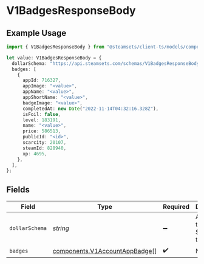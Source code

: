 # V1BadgesResponseBody

## Example Usage

```typescript
import { V1BadgesResponseBody } from "@steamsets/client-ts/models/components";

let value: V1BadgesResponseBody = {
  dollarSchema: "https://api.steamsets.com/schemas/V1BadgesResponseBody.json",
  badges: [
    {
      appId: 716327,
      appImage: "<value>",
      appName: "<value>",
      appShortName: "<value>",
      badgeImage: "<value>",
      completedAt: new Date("2022-11-14T04:32:16.328Z"),
      isFoil: false,
      level: 183191,
      name: "<value>",
      price: 586513,
      publicId: "<id>",
      scarcity: 20107,
      steamId: 828940,
      xp: 4695,
    },
  ],
};
```

## Fields

| Field                                                                          | Type                                                                           | Required                                                                       | Description                                                                    | Example                                                                        |
| ------------------------------------------------------------------------------ | ------------------------------------------------------------------------------ | ------------------------------------------------------------------------------ | ------------------------------------------------------------------------------ | ------------------------------------------------------------------------------ |
| `dollarSchema`                                                                 | *string*                                                                       | :heavy_minus_sign:                                                             | A URL to the JSON Schema for this object.                                      | https://api.steamsets.com/schemas/V1BadgesResponseBody.json                    |
| `badges`                                                                       | [components.V1AccountAppBadge](../../models/components/v1accountappbadge.md)[] | :heavy_check_mark:                                                             | N/A                                                                            |                                                                                |